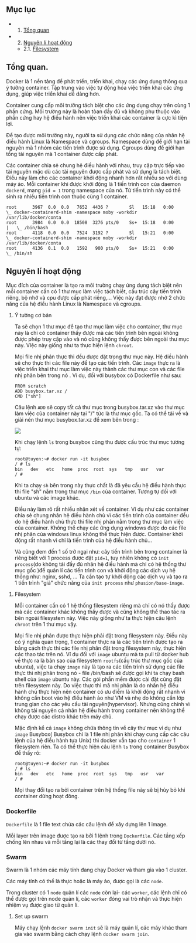 ## Mục lục

- 1. [Tổng quan](#tq)
- 2. [Nguyên lí hoạt động](#ngli)
  -  2.1. [Filesystem](#ngli_filesystem)
<a name="tq"></a>
## Tổng quan.

Docker là 1  nền tảng để phát triển, triển khai, chạy các ứng dụng thông qua ý tưởng container. Tập trung vào việc tự động hóa việc triển khai các ứng dụng, giúp việc triển khai dễ dàng hơn.

Container cung cấp môi trường tách biệt cho các ứng dụng chạy trên cùng 1 phần cứng. Môi trường này là hoàn tòan đầy đủ và không phụ thuộc vào phần cứng hay hệ điều hành nên việc triển khai các container là cực kì tiện lợi.

Để tạo được môi trường này, người ta sử dụng các chức năng của nhân hệ điều hành Linux là Namespace và cgroups. Namespace dùng để giới hạn tài nguyên mà 1 nhóm các tiến trình được sử dụng. Cgroups dùng để giới hạn tổng tài nguyên mà 1 container được cấp phát.

Các container chia sẻ chung hệ điều hành với nhau, truy cập trực tiếp vào tài nguyên mặc dù các tài nguyên được cấp phát và sử dụng là tách biệt. Điều này làm cho các container khởi động nhanh hơn rất nhiều so với dùng máy ảo. Mỗi container khi được khởi động là 1 tiến trình con của daemon ```dockerd```, mang ```pid = 1``` trong namespace của nó. Từ tiến trình này có thể sinh ra nhiều tiến trình con thuộc cùng 1 container.

```
root      3967  0.0  0.0   7652  4436 ?        Sl   15:18   0:00      \_ docker-containerd-shim -namespace moby -workdir /var/lib/docker/conta
root      3984  0.0  0.0  18508  3276 pts/0    Ss+  15:18   0:00      |   \_ /bin/bash
root      4118  0.0  0.0   7524  3192 ?        Sl   15:21   0:00      \_ docker-containerd-shim -namespace moby -workdir /var/lib/docker/conta
root      4136  0.1  0.0   1592   900 pts/0    Ss+  15:21   0:00          \_ /bin/sh
```
<a name="ngli"></a>
## Nguyên lí hoạt động

Mục đích của container là tạo ra môi trường chạy ứng dụng tách biệt nên mỗi container cần có 1 thư mục làm việc tách biêt, cấu trúc cây tiến trình riêng, bộ nhớ và cpu được cấp phát riêng,... Việc này đạt được nhờ 2 chức năng của hệ điều hành Linux là Namespace và cgroups.

<a name="y_tuong"></a>
1. Ý tưởng cơ bản

   Ta sẽ chọn 1 thư mục để tạo thư mục làm việc cho container, thư mục này là chỉ có container thấy được mà các tiến trình bên ngoài không được phép truy cập vào và nó cũng không thấy được bên ngoài thư mục này. VIệc này giống như ta thực hiện lệnh ```chroot```. 
   
   Mọi file nhị phân thực thi đều được đặt trong thư mục này. Hệ điều hành sẽ cho thực thi các file này để tạo các tiến trình. Các ```image``` thực ra là việc triển khai thư mục làm việc này thành các thư mục con và các file nhị phân bên trong nó . Ví dụ, đối với busybox có Dockerfile như sau:
   ```
   FROM scratch
   ADD busybox.tar.xz /
   CMD ["sh"] 
   ```
 
   Câu lệnh ```ADD``` sẽ copy tất cả thư mục trong busybox.tar.xz vào thư mục làm việc của container này tại "/" tức là thư mục gốc. Ta có thể tải về và giải nén thư mục busybox.tar.xz để xem bên trong :

   ![](./img/busybox.png)
 
   Khi chạy lệnh ```ls``` trong busybox cũng thu được cấu trúc thư mục tương tự:  
   ``` 
   root@tuyen:~# docker run -it busybox
   / # ls
   bin   dev   etc   home  proc  root  sys   tmp   usr   var
   / #
   ```  
  
   Khi ta chạy ```sh``` bên trong này thực chất là đã yêu cầu hệ điều hành thực thi file "sh" nằm trong thư mục ```/bin``` của container. Tương tự đối với ubuntu và các image khác. 

   Điều này làm rõ rất nhiều nhận xét về container. Ví dụ như các container chia sẻ chung nhân hệ điều hành chủ vì các tiến trình của container đều do hệ điều hành chủ thực thi file nhị phân nằm trong thư mục làm việc của container. Không thể chạy các ứng dụng windows được do các file nhị phân của windows linux không thể thực hiện được. Container khởi động rất nhanh vì chỉ là tiến trình của hệ điều hành chủ...

   Và cũng đem đến 1 số trở ngại như: cây tiến trình bên trong container là riêng biết với 1 process được đặt ```pid=1```, tuy nhiên không có ```init process```(do không tải đầy đủ nhân hệ điều hành mà chỉ có hệ thống thư mục gốc )để quản lí các tiến trình con và khởi động các dịch vụ hệ thống như: nginx, sshd, ... Ta cần tạo tự khởi động các dịch vụ và tạo ra 1 tiến trình "giả" chức năng của ```init process``` như ```phusion/base-image```.
 
<a name="ngli_fs"></a>
1. Filesystem

   Mỗi container cần có 1 hệ thống filesystem riêng mà chỉ có nó thấy được mà các container khác không thấy được và cũng không thể thao tác ra bên ngoài filesystem này. Việc này giống như ta thực hiện câu lệnh ```chroot``` trên 1 thư mục vậy. 
   
   Mọi file nhị phân được thực hiện phải đặt trong filesystem này. Điều này có ý nghĩa quan trọng, 1 container thực ra là các tiến trình được tạo ra bằng cách thực thi các  file nhị phân đặt trong filesystem này, thực hiện các thao tác trên nó. Ví dụ đối với ```image``` ubuntu mà ta pull từ docker hub về thực ra là bản sao của  filesystem ```rootfs```(cấu trúc thư mục gốc của ubuntu), việc ta chạy ```image``` này là tạo ra các tiến trình sử dụng các file thực thi nhị phân trong nó - file  /bin/bash sẽ được gọi khi ta chạy bash shell của ```image``` ubuntu này. Các gói phần mềm được cài đặt cũng đặt trên filesystem này. Do việc thực thi mã nhị phân là do nhân hệ điều hành chủ thực hiện nên container có ưu điểm là khởi động rất nhanh vì không cần boot vào hệ điều hành ảo như VM và nhẹ do không cần lớp trung gian cho các yêu cầu tài nguyên(hypervisor). Nhưng cũng chính vì không tải nguyên cả nhân hệ điều hành trong container nên không thể chạy được các distro khác trên máy chủ.  

   Mặc định kể cả ```image``` không chứa thông tin về cây thư mục ví dụ như ```image``` Busybox( Busybox chỉ là 1 file nhị phân khi chạy cung cấp các câu lệnh của hệ điều hành tựa Unix) thì docker vẫn tạo cho ```container``` 1 filesystem riên. Ta có thể thực hiện câu lệnh ```ls``` trong container Busybox để thấy rõ:

   ```
   root@tuyen:~# docker run -it busybox
   / # ls
   bin   dev   etc   home  proc  root  sys   tmp   usr   var
   / # 
   ```
   Mọi thay đổi tạo ra bởi container trên hệ thống file này sẽ bị hủy bỏ khi container dừng hoạt đông.

### Dockerfile

```Dockerfile``` là 1 file text chứa các câu lệnh để xây dựng lên 1 image. 

Mỗi layer trên image được tạo ra bởi 1 lệnh trong ```Dockerfile```. Các tầng xếp chồng lên nhau và mỗi tầng lại là các thay đổi từ tầng dưới nó.

### Swarm

Swarm là 1 nhóm các máy tính đang chạy Docker và tham gia vào 1 cluster.

Các máy tính có thể là thực hoặc là máy ảo, được gọi là các ```node```.

Trong cluster có 1 ```node``` quản lí các ```node``` còn lại- các ```worker```, các lệnh chỉ có thể được gọi trên node quản lí, các ```worker``` đóng vai trò nhận và thực hiện nhiệm vụ được giao từ quản lí.

1. Set up swarm
  
   Máy chạy lệnh ```docker swarm init``` sẽ là máy quản lí, các máy khác tham gia vào swarm bằng cách chạy lệnh ```docker swarm join```.
